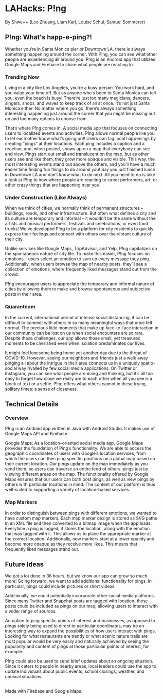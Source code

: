 # LAHacks: P!ng

By Shwe++
(Leo Zhuang, Liam Karl, Louise Schul, Samuel Sommerer)

## P!ng: What's happ-e-ping?!

Whether you’re in Santa Monica pier or Downtown LA, there is always something happening around the corner. With P!ng, you can see what other people are experiencing all around you! P!ng is an Android app that utilizes Google Maps and Firebase to share what people are reacting to. 

### Trending Now

Living in a city like Los Angeles, you're a busy person. You work hard, and you value your time off. But as anyone who's been to Santa Monica can tell you, even the beach is busy! There’re just too many magicians, dancers, singers, shops, and waves to keep track of all at once. It’s not just Santa Monica either. No matter where you go, there’s always something interesting happening just around the corner that you might be missing out on and too many options to choose from.

That’s where P!ng comes in. A social media app that focuses on connecting users to localized events and activities, P!ng allows normal people like you to let each other know what’s going on!! Users can tag local happenings by creating “pings” at their locations. Each ping includes a caption and a reaction, and, when posted, shows up on a map that everybody can see and view. Pings start out small and translucent on the map, but as other users see and like them, they grow more opaque and visible. This way, the most interesting events stand out above the others, and you’ll have a much easier time finding fun things to do around you! Say you just finished lunch in Downtown LA and don’t know what to do next. All you need to do is take a look at P!ng to how where people are reacting to street performers, art, or other crazy things that are happening near you!

### Under Construction (Like Always)

When we think of cities, we normally think of permanent structures – buildings, roads, and other infrastructure. But often what defines a city and its culture are temporary and informal – it wouldn’t be the same without the artists and musical performers, festivals and celebrations, or even food trucks! We’ve developed P!ng to be a platform for city residents to quickly express their feelings and connect with others over the vibrant culture of their city.

Unlike services like Google Maps, TripAdvisor, and Yelp, P!ng capitalizes on the spontaneous nature of city life. To make this easier, P!ng focuses on emotions – users select an emotion to sum up every message they ping. Additionally, when users browse the map of nearby posts, they’ll see a collection of emotions, where frequently liked messages stand out from the crowd. 

P!ng encourages users to appreciate the temporary and informal nature of cities by allowing them to make and browse spontaneous and subjective posts in their area.

### Quaranteam

In the current, international period of intense social distancing, it can be difficult to connect with others in so many meaningful ways that once felt normal. The precious little moments that make up face-to-face interaction in our community can be lost on us when social encounters are so rare. Despite these challenges, our app allows those small, yet treasured moments to be cherished even when isolation predominates our lives. 

It might feel lonesome being home yet another day due to the threat of COVID-19. However, seeing our neighbors and friends just a walk away pinging all about the intrigue in their area connects us in a uniquely spatio-social way rivalled by few social media applications. On Twitter or Instagram, you can see what people are doing and thinking, but it’s all too easy to forget how close we really are to each other when all you see is a block of text or a selfie. P!ng offers what others cannot in these trying, solitary times: a sense of closeness.

## Technical Details

### Overview

P!ng is an Android app written in Java with Android Studio. It makes use of Google Maps API and Firebase.

Google Maps: As a location-oriented social media app, Google Maps provides the foundation of Ping’s functionality. We are able to access the geographic coordinates of users with Google’s location services, from which the users can then ping specific positions on a global map based on their current location. Our pings update on the map immediately as you send them, so users can traverse an entire feed of others’ pings just by viewing different areas on the map. The functionality offered by Google Maps ensures that our users can both post pings, as well as view pings by others with particular locations in mind. The content of our platform is thus well-suited to supporting a variety of location-based services.

### Map Markers

In order to distinguish between pings with different emotions, we wanted to have custom map markers. Each map marker design is stored as SVG paths in an XML file and then converted to a bitmap image when the app loads. Everytime a ping is logged, it stores the location, along with the emotion that was tagged with it. This allows us to place the appropriate marker at the correct location. Additionally, new markers start at a lower opacity and become more opaque as they receive more likes. This means that frequently liked messages stand out.

## Future Ideas

We got a lot done in 36 hours, but we know our app can grow so much more! Going forward, we want to add additional functionality for pings. In particular, pings could include pictures or short videos.

Additionally, we could potentially incorporate other social media platforms. Since many Twitter and Snapchat posts are tagged with location, these posts could be included as pings on our map, allowing users to interact with a wider range of sources.

An option to ping specific points of interest and businesses, as opposed to pings solely being used to direct to particular coordinates, may be an interesting way to expand the possibilities of how users interact with pings. Looking for what restaurants are trendy or what scenic nature trails are most popular would be very easily and naturally achieved by seeing the popularity and content of pings at those particular points of interest, for example. 

P!ng could also be used to send brief updates about an ongoing situation. Since it caters to people in nearby areas, local leaders could use the app to update individuals about public events, school closings, weather, and unusual situations.

<br/>
Made with Firebase and Google Maps.
